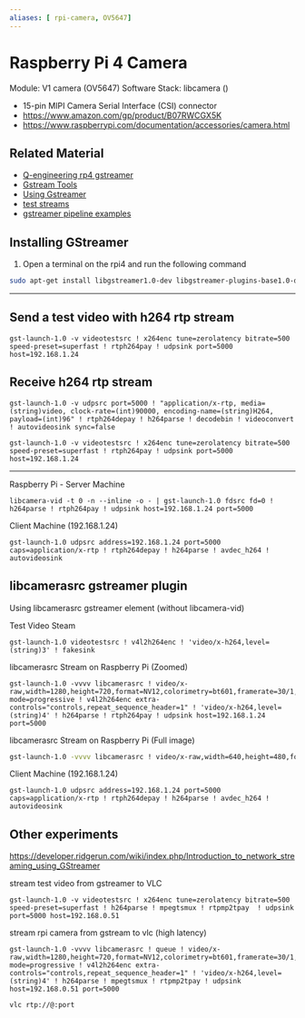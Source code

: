 ```yaml
---
aliases: [ rpi-camera, OV5647]
---
```

# Raspberry Pi 4 Camera

Module: V1 camera (OV5647)
Software Stack: libcamera ()

- 15-pin MIPI Camera Serial Interface (CSI) connector
- https://www.amazon.com/gp/product/B07RWCGX5K
- https://www.raspberrypi.com/documentation/accessories/camera.html

## Related Material

- [Q-engineering rp4 gstreamer](https://qengineering.eu/install-gstreamer-1.18-on-raspberry-pi-4.html)
- [Gstream Tools](https://gstreamer.freedesktop.org/documentation/tutorials/basic/gstreamer-tools.html?gi-language=c)
- [Using Gstreamer](https://www.raspberrypi.com/documentation/accessories/camera.html#using-gstreamer)
- [test streams](https://github.com/matthew1000/gstreamer-cheat-sheet/blob/master/test_streams.md)
- [gstreamer pipeline examples](https://gist.github.com/hum4n0id/cda96fb07a34300cdb2c0e314c14df0a)


## Installing GStreamer

1. Open a terminal on the rpi4 and run the following command

```sh
sudo apt-get install libgstreamer1.0-dev libgstreamer-plugins-base1.0-dev libgstreamer-plugins-bad1.0-dev gstreamer1.0-plugins-base gstreamer1.0-plugins-good gstreamer1.0-plugins-bad gstreamer1.0-plugins-ugly gstreamer1.0-libav gstreamer1.0-tools gstreamer1.0-x gstreamer1.0-alsa gstreamer1.0-gl gstreamer1.0-gtk3 gstreamer1.0-qt5 gstreamer1.0-pulseaudio
```

---

## Send a test video with h264 rtp stream

```shell
gst-launch-1.0 -v videotestsrc ! x264enc tune=zerolatency bitrate=500 speed-preset=superfast ! rtph264pay ! udpsink port=5000 host=192.168.1.24
```

## Receive h264 rtp stream

```shell
gst-launch-1.0 -v udpsrc port=5000 ! "application/x-rtp, media=(string)video, clock-rate=(int)90000, encoding-name=(string)H264, payload=(int)96" ! rtph264depay ! h264parse ! decodebin ! videoconvert ! autovideosink sync=false
```

```shell
gst-launch-1.0 -v videotestsrc ! x264enc tune=zerolatency bitrate=500 speed-preset=superfast ! rtph264pay ! udpsink port=5000 host=192.168.1.24
```

---

Raspberry Pi - Server Machine

```shell
libcamera-vid -t 0 -n --inline -o - | gst-launch-1.0 fdsrc fd=0 ! h264parse ! rtph264pay ! udpsink host=192.168.1.24 port=5000
```

Client Machine (192.168.1.24)

```shell
gst-launch-1.0 udpsrc address=192.168.1.24 port=5000 caps=application/x-rtp ! rtph264depay ! h264parse ! avdec_h264 ! autovideosink
```

## libcamerasrc gstreamer plugin
Using  libcamerasrc gstreamer element (without libcamera-vid)

Test Video Steam

```shell
gst-launch-1.0 videotestsrc ! v4l2h264enc ! 'video/x-h264,level=(string)3' ! fakesink
```

libcamerasrc Stream on Raspberry Pi (Zoomed)

```shell
gst-launch-1.0 -vvvv libcamerasrc ! video/x-raw,width=1280,height=720,format=NV12,colorimetry=bt601,framerate=30/1,interlace-mode=progressive ! v4l2h264enc extra-controls="controls,repeat_sequence_header=1" ! 'video/x-h264,level=(string)4' ! h264parse ! rtph264pay ! udpsink host=192.168.1.24 port=5000
```

libcamerasrc Stream on Raspberry Pi (Full image)

```sh
gst-launch-1.0 -vvvv libcamerasrc ! video/x-raw,width=640,height=480,format=NV12,colorimetry=bt601,framerate=30/1,interlace-mode=progressive ! v4l2h264enc extra-controls="controls,repeat_sequence_header=1" ! 'video/x-h264,level=(string)4' ! h264parse ! rtph264pay ! udpsink host=192.168.1.24 port=5000
```

Client Machine (192.168.1.24)

```shell
gst-launch-1.0 udpsrc address=192.168.1.24 port=5000 caps=application/x-rtp ! rtph264depay ! h264parse ! avdec_h264 ! autovideosink
```

## Other experiments

https://developer.ridgerun.com/wiki/index.php/Introduction_to_network_streaming_using_GStreamer

stream test video from gstreamer to VLC

```shell
gst-launch-1.0 -v videotestsrc ! x264enc tune=zerolatency bitrate=500 speed-preset=superfast ! h264parse ! mpegtsmux ! rtpmp2tpay  ! udpsink port=5000 host=192.168.0.51
```

stream rpi camera from gstream to vlc (high latency)

```shell
gst-launch-1.0 -vvvv libcamerasrc ! queue ! video/x-raw,width=1280,height=720,format=NV12,colorimetry=bt601,framerate=30/1,interlace-mode=progressive ! v4l2h264enc extra-controls="controls,repeat_sequence_header=1" ! 'video/x-h264,level=(string)4' ! h264parse ! mpegtsmux ! rtpmp2tpay ! udpsink host=192.168.0.51 port=5000

```

```shell
vlc rtp://@:port
```
